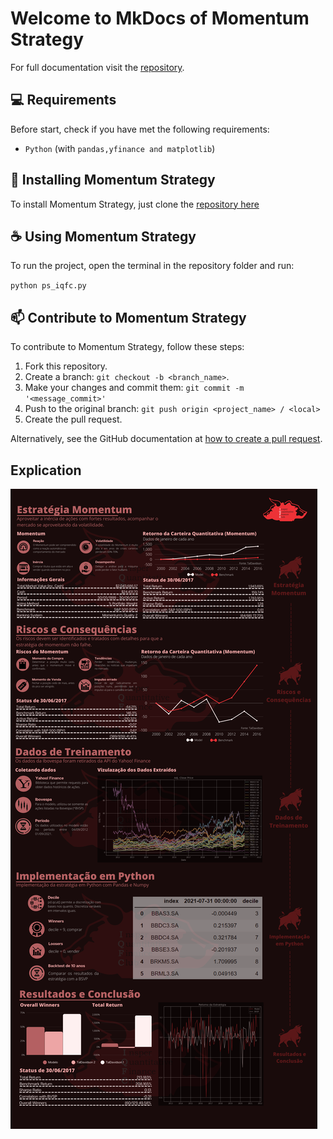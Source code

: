# Welcome to MkDocs of Momentum Strategy

For full documentation visit the [repository](https://github.com/EikiYamashiro/momentum_strategy).


## 💻 Requirements

Before start, check if you have met the following requirements:

<!---Estes são apenas requisitos de exemplo. Adicionar, duplicar ou remover conforme necessário--->
* `Python` (with `pandas,yfinance and matplotlib`)


## 🚀 Installing Momentum Strategy

To install Momentum Strategy, just clone the [repository here](https://github.com/EikiYamashiro/momentum_strategy)


## ☕ Using Momentum Strategy

To run the project, open the terminal in the repository folder and run:

`python ps_iqfc.py`


## 📫 Contribute to Momentum Strategy

To contribute to Momentum Strategy, follow these steps:

1. Fork this repository.
2. Create a branch: `git checkout -b <branch_name>`.
3. Make your changes and commit them: `git commit -m '<message_commit>'`
4. Push to the original branch: `git push origin <project_name> / <local>`
5. Create the pull request.

Alternatively, see the GitHub documentation at [how to create a pull request](https://help.github.com/en/github/collaborating-with-issues-and-pull-requests/creating-a-pull-request ).


## Explication

![title](cartaz.png)